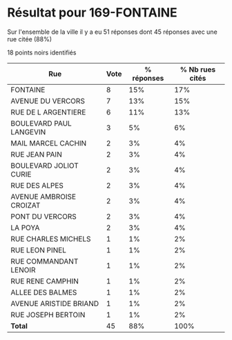 # Résultat pour 169-FONTAINE

Sur l'ensemble de la ville il y a eu 51 réponses dont 45 réponses avec une rue citée (88%)

18 points noirs identifiés

| Rue | Vote | % réponses | % Nb rues cités|
|-----|------|------------|----------------|
| FONTAINE | 8 | 15% | 17%|
| AVENUE DU VERCORS | 7 | 13% | 15%|
| RUE DE L ARGENTIERE | 6 | 11% | 13%|
| BOULEVARD PAUL LANGEVIN | 3 | 5% | 6%|
| MAIL MARCEL CACHIN | 2 | 3% | 4%|
| RUE JEAN PAIN | 2 | 3% | 4%|
| BOULEVARD JOLIOT CURIE | 2 | 3% | 4%|
| RUE DES ALPES | 2 | 3% | 4%|
| AVENUE AMBROISE CROIZAT | 2 | 3% | 4%|
| PONT DU VERCORS | 2 | 3% | 4%|
| LA POYA | 2 | 3% | 4%|
| RUE CHARLES MICHELS | 1 | 1% | 2%|
| RUE LEON PINEL | 1 | 1% | 2%|
| RUE COMMANDANT LENOIR | 1 | 1% | 2%|
| RUE RENE CAMPHIN | 1 | 1% | 2%|
| ALLEE DES BALMES | 1 | 1% | 2%|
| AVENUE ARISTIDE BRIAND | 1 | 1% | 2%|
| RUE JOSEPH BERTOIN | 1 | 1% | 2%|
| **Total** | 45 | 88% | 100%|
